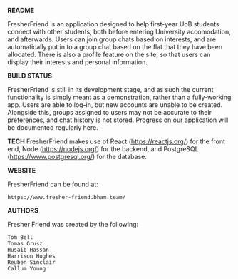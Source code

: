 **README**

  FresherFriend is an application designed to help first-year UoB students connect with other students, both before entering 
  University accomodation, and afterwards. Users can join group chats based on interests, and are automatically put in to a
  group chat based on the flat that they have been allocated. There is also a profile feature on the site, so that users can
  display their interests and personal information.


**BUILD STATUS**
  
  FresherFriend is still in its development stage, and as such the current functionality is simply meant as a demonstration,
  rather than a fully-working app. Users are able to log-in, but new accounts are unable to be created. Alongside this,
  groups assigned to users may not be accurate to their preferences, and chat history is not stored. Progress on our
  application will be documented regularly here.


**TECH**
  FresherFriend makes use of React (https://reactjs.org/) for the front end, Node (https://nodejs.org/) for the backend, and
  PostgreSQL (https://www.postgresql.org/) for the database.


**WEBSITE**

  FresherFriend can be found at:
	
	https://www.fresher-friend.bham.team/


**AUTHORS**

  Fresher Friend was created by the following:

	Tom Bell
	Tomas Grusz
	Husaib Hassan
	Harrison Hughes
	Reuben Sinclair
	Callum Young